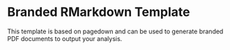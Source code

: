 # Branded RMarkdown Template

This template is based on pagedown and can be used to generate branded PDF documents to output your analysis. 
 
